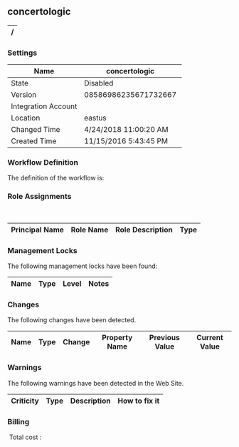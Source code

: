
## concertologic 


| / |
| --- |


### Settings


| Name | concertologic  |
| --- | --- |
| State | Disabled  |
| Version | 08586986235671732667  |
| Integration Account |   |
| Location | eastus  |
| Changed Time | 4/24/2018 11:00:20 AM  |
| Created Time | 11/15/2016 5:43:45 PM  |


### Workflow Definition
The definition of the workflow is: 
### Role Assignments
 

| Principal Name | Role Name | Role Description | Type |
| --- | --- | --- | --- |

### Management Locks
The following management locks have been found: 

| Name | Type | Level | Notes |
| --- | --- | --- | --- |

### Changes
The following changes have been detected. 

| Name | Type | Change | Property Name | Previous Value | Current Value |
| --- | --- | --- | --- | --- | --- |

### Warnings
The following warnings have been detected in the Web Site. 

| Criticity | Type | Description | How to fix it |
| --- | --- | --- | --- |

### Billing
 Total cost : 
